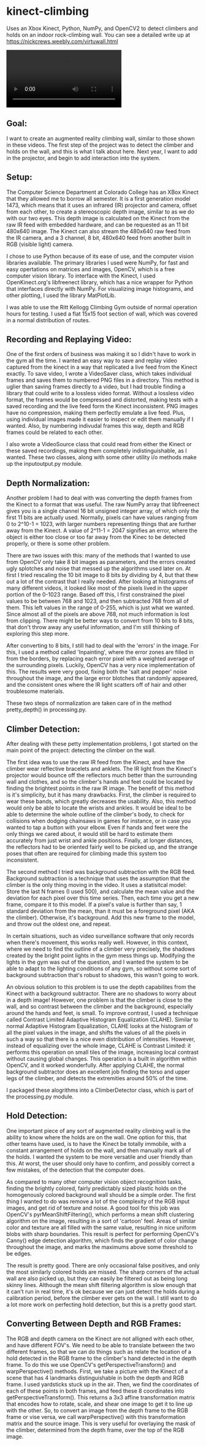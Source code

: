 # kinect-climbing

Uses an Xbox Kinect, Python, NumPy, and OpenCV2 to detect climbers and holds on an indoor rock-climbing wall. You can see a detailed write up at https://nickcrews.weebly.com/virtuwall.html

![Detected Climber](examples/climber_outline.mp4)

## Goal:

I want to create an augmented reality climbing wall, similar to those shown in these videos. The first step of the project was to detect the climber and holds on the wall, and this is what I talk about here. Next year, I want to add in the projector, and begin to add interaction into the system.

## Setup:

The Computer Science Department at Colorado College has an XBox Kinect that they allowed me to borrow all semester. It is a first generation model 1473, which means that it uses an infrared (IR) projector and camera, offset from each other, to create a stereoscopic depth image, similar to as we do with our two eyes. This depth image is calculated on the Kinect from the raw IR feed with embedded hardware, and can be requested as an 11 bit 480x640 image. The Kinect can also stream the 480x640 raw feed from the IR camera, and a 3 channel, 8 bit, 480x640 feed from another built in RGB (visible light) camera.

I chose to use Python because of its ease of use, and the computer vision libraries available. The primary libraries I used were NumPy, for fast and easy opertations on matrices and images, OpenCV, which is a free computer vision library. To interface with the Kinect, I used OpenKinect.org's libfreenect library, which has a nice wrapper for Python that interfaces directly with NumPy. For visualizing image histograms, and other plotting, I used the library MatPlotLib.

I was able to use the Ritt Kellogg Climbing Gym outside of normal operation hours for testing. I used a flat 15x15 foot section of wall, which was covered in a normal distribution of routes.

## Recording and Replaying Video:

One of the first orders of business was making it so I didn't have to work in the gym all the time. I wanted an easy way to save and replay video captured from the kinect in a way that replicated a live feed from the Kinect exactly. To save video, I wrote a VideoSaver class, which takes individual frames and saves them to numbered PNG files in a directory. This method is uglier than saving frames directly to a video, but I had trouble finding a library that could write to a lossless video format. Without a lossless video format, the frames would be compressed and distorted, making tests with a saved recording and the live feed form the Kinect inconsistent. PNG images have no compression, making them perfectly emulate a live feed. Plus, using individual images made it easier to inspect or edit them manually if I wanted. Also, by numbering indivudal frames this way, depth and RGB frames could be related to each other.

I also wrote a VideoSource class that could read from either the Kinect or these saved recordings, making them completely indistinguishable, as I wanted. These two classes, along with some other utility i/o methods make up the inputoutput.py module.

## Depth Normalization:

Another problem I had to deal with was converting the depth frames from the Kinect to a format that was useful. The raw NumPy array that libfreenect gives you is a single channel 16 bit unsigned integer array, of which only the first 11 bits are actually used. Normally, pixels can have values ranging from 0 to 2^10-1 = 1023, with larger numbers representing things that are further away from the Kinect. A value of 2^11-1 = 2047 signifies an error, where the object is either too close or too far away from the Kinec to be detected properly, or there is some other problem.

There are two issues with this: many of the methods that I wanted to use from OpenCV only take 8 bit images as parameters, and the errors created ugly splotches and noise that messed up the algorithms used later on. At first I tried rescaling the 10 bit image to 8 bits by dividing by 4, but that thew out a lot of the contrast that I really needed. After looking at histograms of many different videos, it looked like most of the pixels lived in the upper portion of the 0-1023 range. Based off this, I first constrained the pixel values to be between 768 and 1023, and then subtracted 768 from all of them. This left values in the range of 0-255, which is just what we wanted. Since almost all of the pixels are above 768, not much information is lost from clipping. There might be better ways to convert from 10 bits to 8 bits, that don't throw away any useful information, and I'm still thinking of exploring this step more.

After converting to 8 bits, I still had to deal with the 'errors' in the image. For this, I used a method called 'Inpainting', where the error zones are filled in from the borders, by replacing each error pixel with a weighted average of the surrounding pixels. Luckily, OpenCV has a very nice implementation of this. The results were very good, fixing both the 'salt and pepper' noise throughout the image, and the large error blotches that randomly appeared, and the consistent ones where the IR light scatters off of hair and other troublesome materials.

These two steps of normalization are taken care of in the method pretty_depth() in processing.py.

## Climber Detection:

After dealing with these petty implementation problems, I got started on the main point of the project: detecting the climber on the wall.

The first idea was to use the raw IR feed from the Kinect, and have the climber wear reflective bracelets and anklets. The IR light from the Kinect's projector would bounce off the reflectors much better than the surrounding wall and clothes, and so the climber's hands and feet could be located by finding the brightest points in the raw IR image. The benefit of this method is it's simplicity, but it has many drawbacks. First, the climber is required to wear these bands, which greatly decreases the usability. Also, this method would only be able to locate the wrists and ankles. It would be ideal to be able to determine the whole outline of the climber's body, to check for collisions when dodging chainsaws in games for instance, or in case you wanted to tap a button with your elbow. Even if hands and feet were the only things we cared about, it would still be hard to estimate them accurately from just wrist and ankle positions. Finally, at longer distances, the reflectors had to be oriented fairly well to be picked up, and the strange poses that often are required for climbing made this system too inconsistent.

The second method I tried was background subtraction with the RGB feed. Background subtraction is a technique that uses the assumption that the climber is the only thing moving in the video. It uses a statisitcal model: Store the last N frames (I used 500), and calculate the mean value and the deviation for each pixel over this time series. Then, each time you get a new frame, compare it to this model. If a pixel's value is further than say, 1 standard deviation from the mean, than it must be a foreground pixel (AKA the climber). Otherwise, it's background. Add this new frame to the model, and throw out the oldest one, and repeat.

In certain situations, such as video surveillance software that only records when there's movement, this works really well. However, in this context, where we need to find the outline of a climber very precisely, the shadows created by the bright point lights in the gym mess things up. Modifying the lights in the gym was out of the question, and I wanted the system to be able to adapt to the lighting conditions of any gym, so without some sort of background subtraction that's robust to shadows, this wasn't going to work.

An obvious solution to this problem is to use the depth capabilites from the Kinect with a background subtractor. There are no shadows to worry about in a depth image! However, one problem is that the climber is close to the wall, and so contrast between the climber and the background, especially around the hands and feet, is small. To improve contrast, I used a technique called Contrast Limited Adaptive Histogram Equalization (CLAHE). Similar to normal Adaptive Histogram Equalization, CLAHE looks at the histogram of all the pixel values in the image, and shifts the values of all the pixels in such a way so that there is a nice even distribution of intensities. However, instead of equalizing over the whole image, CLAHE is Contrast Limited: it performs this operation on small tiles of the image, increasing local contrast without causing global changes. This operation is a built in algorithm within OpenCV, and it worked wonderfully. After applying CLAHE, the normal background subtractor does an excellent job finding the torso and upper legs of the climber, and detects the extremities around 50% of the time.

I packaged these alogrithms into a ClimberDetector class, which is part of the processing.py module.

## Hold Detection:

One important piece of any sort of augmented reality climbing wall is the ability to know where the holds are on the wall. One option for this, that other teams have used, is to have the Kinect be totally immobile, with a constant arrangement of holds on the wall, and then manually mark all of the holds. I wanted the system to be more versatile and user friendly than this. At worst, the user should only have to confirm, and possibly correct a few mistakes, of the detection that the computer does.

As compared to many other computer vision object recognition tasks, finding the brightly colored, fairly predictably sized plastic holds on the homogenously colored background wall should be a simple order. The first thing I wanted to do was remove a lot of the complexity of the RGB input images, and get rid of texture and noise. A good tool for this job was OpenCV's pyrMeanShiftFiltering(), which performs a mean shift clustering algorithm on the image, resulting in a sort of 'cartoon' feel. Areas of similar color and texture are all filled with the same value, resulting in nice uniform blobs with sharp boundaries. This result is perfect for performing OpenCV's Canny() edge detection algorithm, which finds the gradient of color change throughout the image, and marks the maximums above some threshold to be edges.

The result is pretty good. There are only occasional false positives, and only the most similarly colored holds are missed. The sharp corners of the actual wall are also picked up, but they can easily be filtered out as being long skinny lines. Although the mean shift filtering algorithm is slow enough that it can't run in real time, it's ok because we can just detect the holds during a calibration period, before the climber ever gets on the wall. I still want to do a lot more work on perfecting hold detection, but this is a pretty good start.

## Converting Between Depth and RGB Frames:

The RGB and depth camera on the Kinect are not alligned with each other, and have different FOV's. We need to be able to translate between the two different frames, so that we can do things such as relate the location of a hold detected in the RGB frame to the climber's hand detected in the depth frame. To do this we use OpenCV's getPerspectiveTransform() and warpPerspective() methods. First, we take a picture with the Kinect of a scene that has 4 landmarks distinguishable in both the depth and RGB frame. I used yardsticks stuck up in the air. Then, we find the coordinates of each of these points in both frames, and feed these 8 coordinates into getPerspectiveTransform(). This returns a 3x3 affine transformation matrix that encodes how to rotate, scale, and shear one image to get it to line up with the other. So, to convert an image from the depth frame to the RGB frame or vise versa, we call warpPerspective() with this transformation matrix and the source image. This is very useful for overlaying the mask of the climber, determined from the depth frame, over the top of the RGB image.
